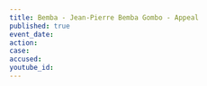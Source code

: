 ```yaml
---
title: Bemba - Jean-Pierre Bemba Gombo - Appeal
published: true
event_date:
action:
case:
accused:
youtube_id:
---
```


